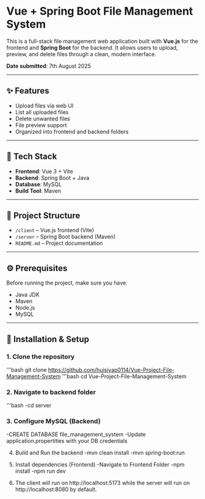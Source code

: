 # Vue + Spring Boot File Management System

This is a full-stack file management web application built with **Vue.js** for the frontend and **Spring Boot** for the backend. It allows users to upload, preview, and delete files through a clean, modern interface.

**Date submitted**: 7th August 2025

---

## ✨ Features

- Upload files via web UI  
- List all uploaded files  
- Delete unwanted files  
- File preview support  
- Organized into frontend and backend folders  

---

## 🧰 Tech Stack

- **Frontend**: Vue 3 + Vite  
- **Backend**: Spring Boot + Java  
- **Database**: MySQL  
- **Build Tool**: Maven  

---

## 📁 Project Structure

- `/client` – Vue.js frontend (Vite)  
- `/server` – Spring Boot backend (Maven)  
- `README.md` – Project documentation  

---

## ⚙️ Prerequisites

Before running the project, make sure you have:

- Java JDK  
- Maven  
- Node.js  
- MySQL  

---

## 🚀 Installation & Setup

### 1. Clone the repository
'''bash
git clone https://github.com/huisiyap0114/Vue-Project-File-Management-System
'''bash
cd Vue-Project-File-Management-System

### 2. Navigate to backend folder
'''bash
   -cd server
   
### 3. Configure MySQL (Backend)
   -CREATE DATABASE file_management_system 
   -Update application.propertities with your DB credentials
   
4. Build and Run the backend
   -mvn clean install
   -mvn spring-boot:run
   
5. Install dependencies (Frontend)
   -Navigate to Frontend Folder
   -npm install
   -npm run dev
   
11. The client will run on http://localhost:5173 while the server will run on
    http://localhost:8080 by default.
